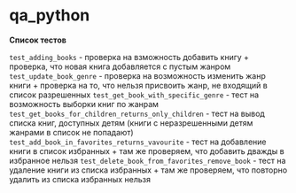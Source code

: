 # qa_python

**Список тестов**

`test_adding_books` - проверка на взможность добавить книгу + проверка, что новая книга добавляется с пустым жанром
`test_update_book_genre` - проверка на возможность изменить жанр книги + проверка на то, что нельзя присвоить жанр, не входящий в список разрешенных
`test_get_book_with_specific_genre` - тест на возможность выборки книг по жанрам
`test_get_books_for_children_returns_only_children` - тест на вывод списка книг, доступных детям (книги с неразрешенными детям жанрами в список не попадают)
`test_add_book_in_favorites_returns_vavourite` - тест на добавление книги в список избранных + там же проверяем, что добавить дважды в избранное нельзя
`test_delete_book_from_favorites_remove_book` - тест на удаление книги из списка избранных + там же проверяем, что повторно удалить из списка избранных нельзя
